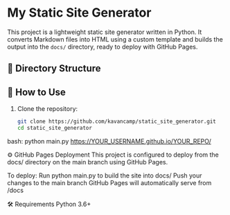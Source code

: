 # My Static Site Generator

This project is a lightweight static site generator written in Python. It converts Markdown files into HTML using a custom template and builds the output into the `docs/` directory, ready to deploy with GitHub Pages.

## 📁 Directory Structure


## 🚀 How to Use

1. Clone the repository:
   ```bash
   git clone https://github.com/kavancamp/static_site_generator.git
   cd static_site_generator

bash: python main.py
https://YOUR_USERNAME.github.io/YOUR_REPO/


⚙️ GitHub Pages Deployment
This project is configured to deploy from the docs/ directory on the main branch using GitHub Pages.

To deploy:
Run python main.py to build the site into docs/
Push your changes to the main branch
GitHub Pages will automatically serve from /docs

🛠 Requirements
Python 3.6+

